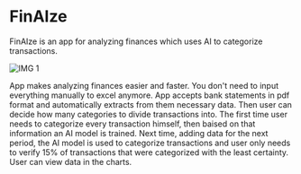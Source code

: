 # FinAIze
FinAIze is an app for analyzing finances which uses AI to categorize transactions.

![IMG 1](img_1.png)

App makes analyzing finances easier and faster. You don't need to input everything manually to excel anymore. App accepts bank statements in pdf format and automatically extracts from them necessary data. Then user can decide how many categories to divide transactions into. The first time user needs to categorize every transaction himself, then baised on that information an AI model is trained.  Next time, adding data for the next period, the AI model is used to categorize transactions and user only needs to verify 15% of transactions that were categorized with the least certainty. User can view data in the charts.




